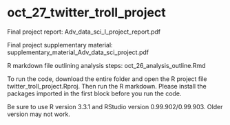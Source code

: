 # oct_27_twitter_troll_project

Final project report: Adv_data_sci_I_project_report.pdf

Final project supplementary material: supplementary_material_Adv_data_sci_project.pdf

R markdown file outlining analysis steps: oct_26_analysis_outline.Rmd

To run the code, download the entire folder and open the R project file twitter_troll_project.Rproj. Then run the R markdown. Please install the packages imported in the first block before you run the code.

Be sure to use R version 3.3.1 and RStudio version 0.99.902/0.99.903. Older version may not work.
